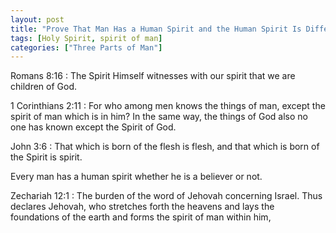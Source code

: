```yaml
---
layout: post
title: "Prove That Man Has a Human Spirit and the Human Spirit Is Different from the Holy Spirit"
tags: [Holy Spirit, spirit of man]
categories: ["Three Parts of Man"]
---
```


Romans 8:16
: The Spirit Himself witnesses with our spirit that we are children of God.

1 Corinthians 2:11
: For who among men knows the things of man, except the spirit of man which is in him? In the same way, the things of God also no one has known except the Spirit of God.

John 3:6
: That which is born of the flesh is flesh, and that which is born of the Spirit is spirit.

Every man has a human spirit whether he is a believer or not.

Zechariah 12:1
: The burden of the word of Jehovah concerning Israel. Thus declares Jehovah, who stretches forth the heavens and lays the foundations of the earth and forms the spirit of man within him,
